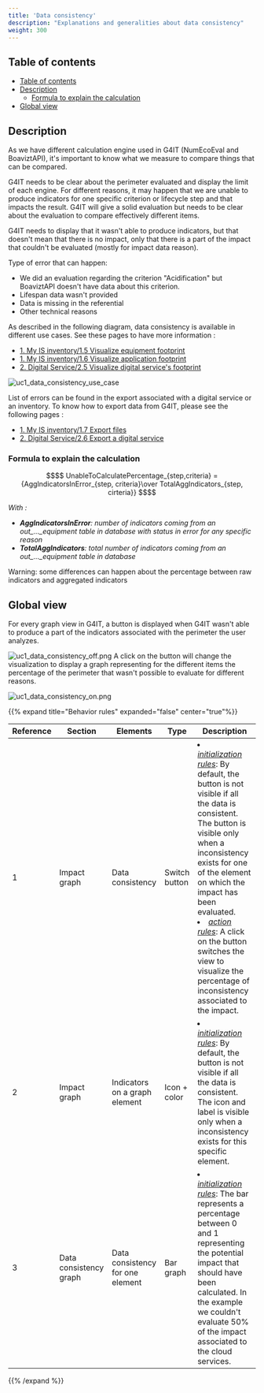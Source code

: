 ```yaml
---
title: 'Data consistency'
description: "Explanations and generalities about data consistency"
weight: 300
---
```


## Table of contents

<!-- TOC -->
  * [Table of contents](#table-of-contents)
  * [Description](#description)
    * [Formula to explain the calculation](#formula-to-explain-the-calculation)
  * [Global view](#global-view)
<!-- TOC -->

## Description

As we have different calculation engine used in G4IT (NumEcoEval and BoaviztAPI), it's important to know what we measure to compare things that can be compared.

G4IT needs to be clear about the perimeter evaluated and display the limit of each engine. For different reasons, it may happen that we are unable to produce indicators for one specific criterion or lifecycle step and that impacts the result. G4IT will give a solid evaluation but needs to be clear about the evaluation to compare effectively different items.

G4IT needs to display that it wasn't able to produce indicators, but that doesn't mean that there is no impact, only that there is a part of the impact that couldn't be evaluated (mostly for impact data reason).

Type of error that can happen:
* We did an evaluation regarding the criterion "Acidification" but BoaviztAPI doesn't have data about this criterion.
* Lifespan data wasn't provided
* Data is missing in the referential
* Other technical reasons

As described in the following diagram, data consistency is available in different use cases. See these pages to have more information :
* [1. My IS inventory/1.5 Visualize equipment footprint](../use_cases/uc_inventory/uc5_visualize_equipment_footprint.md)
* [1. My IS inventory/1.6 Visualize application footprint](../use_cases/uc_inventory/uc6_visualize_application_footprint.md)
* [2. Digital Service/2.5 Visualize digital service's footprint](../use_cases/uc_digital_services/uc5_visualize_footprint.md)

![uc1_data_consistency_use_case](../images/Dataconsistency_use_cases.png)

List of errors can be found in the export associated with a digital service or an inventory. To know how to export data from G4IT, please see the following pages : 
* [1. My IS inventory/1.7 Export files](../use_cases/uc_inventory/uc7_export_files.md)
* [2. Digital Service/2.6 Export a digital service](../use_cases/uc_digital_services/uc6_export_digital_service.md)

### Formula to explain the calculation
```math
$$
UnableToCalculatePercentage_{step,criteria} = {AggIndicatorsInError_{step, criteria}\over TotalAggIndicators_{step, cirteria}}
$$
```
*With :*
- ***AggIndicatorsInError**: number of indicators coming from an out_..._equipment table in database with status in error for any specific reason*
- ***TotalAggIndicators**: total number of indicators coming from an out_..._equipment table in database*

Warning: some differences can happen about the percentage between raw indicators and aggregated indicators


## Global view

For every graph view in G4IT, a button is displayed when G4IT wasn't able to produce a part of the indicators associated with the perimeter the user analyzes.

![uc1_data_consistency_off.png](../images/uc1_data_consistency_off.png)
A click on the button will change the visualization to display a graph representing for the different items the percentage of the perimeter that wasn't possible to evaluate for different reasons.

![uc1_data_consistency_on.png](../images/uc1_data_consistency_on.png)

{{% expand title="Behavior rules" expanded="false" center="true"%}}

| Reference | Section                | Elements                         | Type          | Description                                                                                                                                                                                                                                                                                                                                                                |
|-----------|------------------------|----------------------------------|---------------|----------------------------------------------------------------------------------------------------------------------------------------------------------------------------------------------------------------------------------------------------------------------------------------------------------------------------------------------------------------------------|
| 1         | Impact graph           | Data consistency                 | Switch button | <li><u>*initialization rules*</u>: By default, the button is not visible if all the data is consistent. The button is visible only when a inconsistency exists for one of the element on which the impact has been evaluated.<br><li><u>*action rules*</u>: A click on the button switches the view to visualize the percentage of inconsistency associated to the impact. |
| 2         | Impact graph           | Indicators on a graph element    | Icon + color  | <li><u>*initialization rules*</u>: By default, the button is not visible if all the data is consistent. The icon and label is visible only when a inconsistency exists for this specific element.<br>                                                                                                                                                                      |
| 3         | Data consistency graph | Data consistency for one element | Bar graph     | <li><u>*initialization rules*</u>: The bar represents a percentage between 0 and 1 representing the potential impact that should have been calculated. In the example we couldn't evaluate 50% of the impact associated to the cloud services.                                                                                                                             |

{{% /expand %}}
